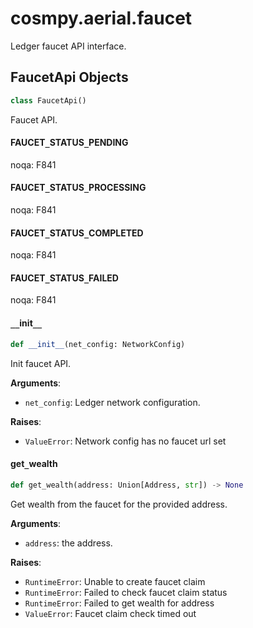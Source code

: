 <a id="cosmpy.aerial.faucet"></a>

# cosmpy.aerial.faucet

Ledger faucet API interface.

<a id="cosmpy.aerial.faucet.FaucetApi"></a>

## FaucetApi Objects

```python
class FaucetApi()
```

Faucet API.

<a id="cosmpy.aerial.faucet.FaucetApi.FAUCET_STATUS_PENDING"></a>

#### FAUCET`_`STATUS`_`PENDING

noqa: F841

<a id="cosmpy.aerial.faucet.FaucetApi.FAUCET_STATUS_PROCESSING"></a>

#### FAUCET`_`STATUS`_`PROCESSING

noqa: F841

<a id="cosmpy.aerial.faucet.FaucetApi.FAUCET_STATUS_COMPLETED"></a>

#### FAUCET`_`STATUS`_`COMPLETED

noqa: F841

<a id="cosmpy.aerial.faucet.FaucetApi.FAUCET_STATUS_FAILED"></a>

#### FAUCET`_`STATUS`_`FAILED

noqa: F841

<a id="cosmpy.aerial.faucet.FaucetApi.__init__"></a>

#### `__`init`__`

```python
def __init__(net_config: NetworkConfig)
```

Init faucet API.

**Arguments**:

- `net_config`: Ledger network configuration.

**Raises**:

- `ValueError`: Network config has no faucet url set

<a id="cosmpy.aerial.faucet.FaucetApi.get_wealth"></a>

#### get`_`wealth

```python
def get_wealth(address: Union[Address, str]) -> None
```

Get wealth from the faucet for the provided address.

**Arguments**:

- `address`: the address.

**Raises**:

- `RuntimeError`: Unable to create faucet claim
- `RuntimeError`: Failed to check faucet claim status
- `RuntimeError`: Failed to get wealth for address
- `ValueError`: Faucet claim check timed out

